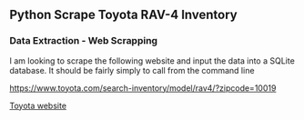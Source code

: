 ## Python Scrape Toyota RAV-4 Inventory

### Data Extraction - Web Scrapping

I am looking to scrape the following website and input the data into a SQLite database. It should be fairly simply to call from the command line

https://www.toyota.com/search-inventory/model/rav4/?zipcode=10019

[Toyota website](https://www.toyota.com/search-inventory/model/rav4/?zipcode=10019)
